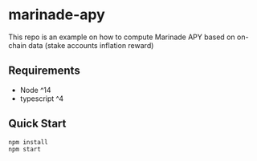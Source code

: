 # marinade-apy

This repo is an example on how to compute Marinade APY based on on-chain data (stake accounts inflation reward)

## Requirements

* Node ^14
* typescript ^4

## Quick Start

```
npm install
npm start
```
